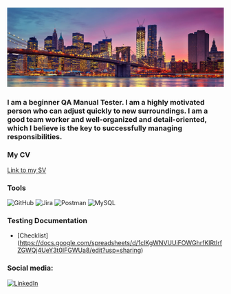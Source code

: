 ![Header](https://github.com/kermengunaeva/kermengunaeva/blob/main/assets/new-yourk4_1920.jpg)

### I am a beginner QA Manual Tester. I am a highly motivated person who can adjust quickly to new surroundings. I am a good team worker and well-organized and detail-oriented, which I believe is the key to successfully managing responsibilities.

### My CV
[Link to my SV](https://docs.google.com/document/d/1YGMrejjp3xRQRb60tsCnGkI7usfSQk9d/edit?usp=sharing&ouid=117482371207544543307&rtpof=true&sd=true)

### Tools
![GitHub](https://img.shields.io/badge/-GitHub-090909?style=for-the-badge&logo=github&logoColor=ffffff)
![Jira](https://img.shields.io/badge/-Jira-090909?style=for-the-badge&logo=Jira&logoColor=#0052CC)
![Postman](https://img.shields.io/badge/-Postman-090909?style=for-the-badge&logo=postman&logoColor=#FF6C37)
![MySQL](https://img.shields.io/badge/-MySQL-090909?style=for-the-badge&logo=mysql&logoColor=#4479A1)

### Testing Documentation
- [Checklist] (https://docs.google.com/spreadsheets/d/1clKgWNVUUiFOWGhrfKlRtIrfZGWQj4UeY3t0IFGWUa8/edit?usp=sharing)

### Social media:
[![LinkedIn](https://img.shields.io/badge/-LinkedIn-090909?style=for-the-badge&logo=linkedin&logoColor=007BB6)](https://www.linkedin.com/in/kermen-gunaeva/)
